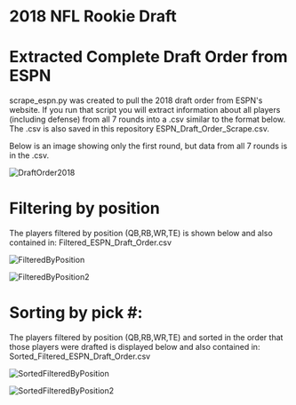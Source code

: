 # 2018 NFL Rookie Draft

# Extracted Complete Draft Order from ESPN

scrape_espn.py was created to pull the 2018 draft order from ESPN's website.  If you run that script you will extract information about all players (including defense) from all 7 rounds into a .csv similar to the format below.  The .csv is also saved in this repository ESPN_Draft_Order_Scrape.csv. 

Below is an image showing only the first round, but data from all 7 rounds is in the .csv.

![DraftOrder2018](DraftOrder2018.png)


# Filtering by position

The players filtered by position (QB,RB,WR,TE) is shown below and also contained in: Filtered_ESPN_Draft_Order.csv

![FilteredByPosition](Filtered_NFL_Draft_Order_2018.png)

![FilteredByPosition2](Filtered_NFL_Draft_Order_Pt2.png)


# Sorting by pick #:

The players filtered by position (QB,RB,WR,TE) and sorted in the order that those players were drafted is displayed below and also contained in: Sorted_Filtered_ESPN_Draft_Order.csv

![SortedFilteredByPosition](Sorted_Filtered_ESPN_Draft_Order.png)

![SortedFilteredByPosition2](Sorted_Filtered_NFL_Draft_Order_Pt2.png)


